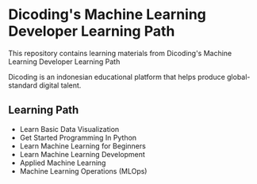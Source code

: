 # Dicoding's Machine Learning Developer Learning Path
This repository contains learning materials from Dicoding's Machine Learning Developer Learning Path

Dicoding is an indonesian educational platform that helps produce global-standard digital talent.

## Learning Path
- Learn Basic Data Visualization
- Get Started Programming In Python
- Learn Machine Learning for Beginners
- Learn Machine Learning Development
- Applied Machine Learning
- Machine Learning Operations (MLOps)
